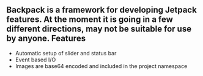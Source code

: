 Backpack is a framework for developing Jetpack features. At the moment it is going in a few different directions, may not be suitable for use by anyone.
Features
--------
+ Automatic setup of slider and status bar
+ Event based I/O
+ Images are base64 encoded and included in the project namespace
